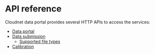 # API reference

Cloudnet data portal provides several HTTP APIs to access the services:

* [Data portal](api/data-portal.md)
* [Data submission](api/data-upload.md)
  * [Supported file types](api/upload-file-types.md)
* [Calibration](api/calibration.md)


